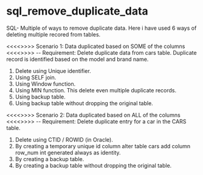 # sql_remove_duplicate_data
 SQL- Multiple of ways to remove duplicate data. Here i have used 6 ways of deleting multiple recored from tables.

   <<<<>>>> Scenario 1: Data duplicated based on SOME of the columns <<<<>>>>
 -- Requirement: Delete duplicate data from cars table. Duplicate record is identified based on the model and brand name.
 
1. Delete using Unique identifier.
2. Using SELF join.
3. Using Window function.
4. Using MIN function. This delete even multiple duplicate records.
5. Using backup table.
6. Using backup table without dropping the original table.

<<<<>>>> Scenario 2: Data duplicated based on ALL of the columns <<<<>>>>
-- Requirement: Delete duplicate entry for a car in the CARS table.

1. Delete using CTID / ROWID (in Oracle).
2. By creating a temporary unique id column alter table cars add column row_num int generated always as identity.
3. By creating a backup table.
4. By creating a backup table without dropping the original table.
